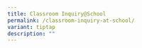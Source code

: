 ```yaml
---
title: Classroom Inquiry@School
permalink: /classroom-inquiry-at-school/
variant: tiptap
description: ""
---
```

